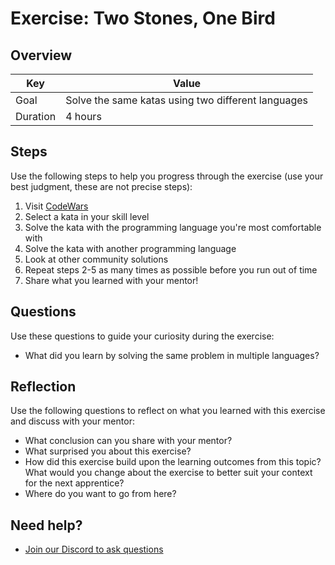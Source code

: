 # Exercise: Two Stones, One Bird

## Overview

| Key | Value |
| --- | --- |
| Goal | Solve the same katas using two different languages |
| Duration | 4 hours |

## Steps

Use the following steps to help you progress through the exercise (use your best judgment, these are not precise steps):

1. Visit [CodeWars](https://www.codewars.com/kata/latest)
2. Select a kata in your skill level
3. Solve the kata with the programming language you're most comfortable with
4. Solve the kata with another programming language
5. Look at other community solutions
5. Repeat steps 2-5 as many times as possible before you run out of time
6. Share what you learned with your mentor!

## Questions

Use these questions to guide your curiosity during the exercise:

- What did you learn by solving the same problem in multiple languages?

## Reflection

Use the following questions to reflect on what you learned with this exercise and discuss with your mentor:

- What conclusion can you share with your mentor?
- What surprised you about this exercise?
- How did this exercise build upon the learning outcomes from this topic? What would you change about the exercise to better suit your context for the next apprentice?
- Where do you want to go from here?

## Need help?

- [Join our Discord to ask questions](https://discord.gg/bDVYvG3Czd)
